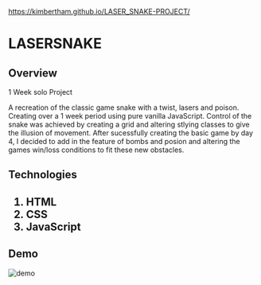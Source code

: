 https://kimbertham.github.io/LASER_SNAKE-PROJECT/

<h1> LASERSNAKE </h1>

<h2> Overview </h2>
<p>1 Week solo Project</p>
<p>A recreation of the classic game snake with a twist, lasers and poison. Creating over a 1 week period using pure vanilla JavaScript. Control of the snake was achieved by creating a grid and altering stlying classes to give the illusion of movement. After sucessfully creating the basic game by day 4, I decided to add in the feature of bombs and posion and altering the games win/loss conditions to fit these new obstacles. </p>

<h2> Technologies<h2/>
  <ol> 
    <li>HTML</li>
    <li>CSS</li>
    <li>JavaScript</li>
  </ol>

<h2> Demo </h2>
<img src='https://i.imgur.com/s40DynM.gif' alt='demo' />
